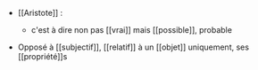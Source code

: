 - [[Aristote]] :  
	- c'est à dire non pas [[vrai]] mais [[possible]], probable

- Opposé à [[subjectif]], [[relatif]] à un [[objet]] uniquement, ses [[propriété]]s